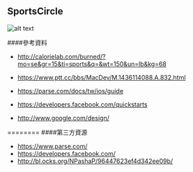 ## SportsCircle

![alt text](https://github.com/tracetw/SportsCircle/blob/master/SportsCircleSportsCircle/SportsCircle/SportsCircle.gif)


####參考資料

*   http://calorielab.com/burned/?mo=se&gr=15&ti=sports&q=&wt=150&un=lb&kg=68

*   https://www.ptt.cc/bbs/MacDev/M.1436114088.A.832.html

*   https://parse.com/docs/tw/ios/guide

*   https://developers.facebook.com/quickstarts

*   http://www.google.com/design/

========
####第三方資源
*   https://www.parse.com/
*   https://developers.facebook.com/
*   http://bl.ocks.org/NPashaP/96447623ef4d342ee09b/
